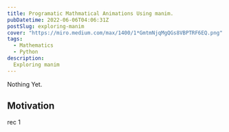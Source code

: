 ```yaml
---
title: Programatic Mathmatical Animations Using manim.
pubDatetime: 2022-06-06T04:06:31Z
postSlug: exploring-manim
cover: "https://miro.medium.com/max/1400/1*GmtmNjqMgQGs8VBPTRF6EQ.png"
tags:
  - Mathematics
  - Python
description:
  Exploring manim
---
```


Nothing Yet.

## Motivation

rec 1
